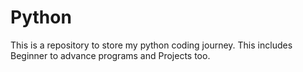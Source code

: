 # Python
This is a repository to store my python coding journey.
This includes Beginner to advance programs and Projects too.

